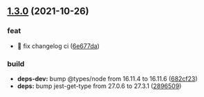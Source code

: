 ## [1.3.0](https://github.com/baronTommy/interactive-commit/compare/v1.2.0...v1.3.0) (2021-10-26)


### feat

* :construction_worker: fix changelog ci ([6e677da](https://github.com/baronTommy/interactive-commit/commit/6e677dadc773ed414919798d1cf689a4eb3b05f3))


### build

* **deps-dev:** bump @types/node from 16.11.4 to 16.11.6 ([682cf23](https://github.com/baronTommy/interactive-commit/commit/682cf2301478cd9d86ade8eab886ec75c5d64ec4))
* **deps:** bump jest-get-type from 27.0.6 to 27.3.1 ([2896509](https://github.com/baronTommy/interactive-commit/commit/2896509bfa24e139444f56bfba6a84d0a55c9346))
